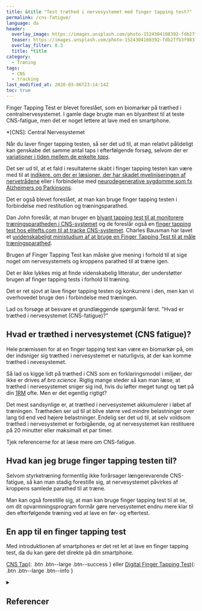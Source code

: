```yaml
---
title: &title "Test træthed i nervesystemet med finger tapping test?"
permalink: /cns-fatigue/
language: da
header:
  overlay_image: https://images.unsplash.com/photo-1524304108392-fdb27fb3f983?ixlib=rb-1.2.1&ixid=eyJhcHBfaWQiOjEyMDd9&auto=format&fit=crop&h=630&w=1200&q=10
  teaser: https://images.unsplash.com/photo-1524304108392-fdb27fb3f983?ixlib=rb-1.2.1&ixid=eyJhcHBfaWQiOjEyMDd9&auto=format&fit=crop&h=300&w=400&q=10
  overlay_filter: 0.3
  title: *title
category:
  - Træning
tags:
  - CNS
  - tracking
last_modified_at: 2020-03-06T23:14:14Z
toc: true
---
```


Finger Tapping Test er blevet foreslået, som en biomarkør på træthed i centralnervesystemet. I gamle dage brugte man en blyanttest til at teste CNS-fatigue, men det er noget lettere at lave med en smartphone.

*[CNS]: Central Nervesystemet

Når du laver finger tapping testen, så ser det ud til, at man relativt pålideligt kan genskabe det samme antal taps i efterfølgende forsøg, selvom der er [variationer i tiden mellem de enkelte _taps_](https://www.ncbi.nlm.nih.gov/pmc/articles/PMC4115982/).

Det ser ud til, at et fald i resultaterne skabt i finger tapping testen kan være med til at [indikere, om der er læsioner, der har skadet myeliniseringen af nervetrådene](https://bmcneurol.biomedcentral.com/articles/10.1186/s12883-017-0829-y) eller i forbindelse med [neurodegenerative sygdomme som fx Alzheimers og Parkinsons](https://www.ncbi.nlm.nih.gov/pmc/articles/PMC5992087/).

Det er også blevet foreslået, at man kan bruge finger tapping testen i forbindelse med restitution og træningsparathed.

Dan John foreslår, at man bruger en [blyant tapping test til at monitorere træningsparatheden i CNS-systemet](https://www.t-nation.com/training/tip-take-the-tapping-test-for-cns-health) og de foreslår også en [finger tapping test hos elitefts.com til at tracke CNS-systemet](https://www.elitefts.com/education/monitoring-training-status-the-finger-tap-test/). Charles Bausman har lavet et [uvidenskabeligt ministudium af at bruge en Finger Tapping Test til at måle træningsparathed](https://mtntactical.com/knowledge/mini-study-predicting-overtraining-cns-tapping-test/).

Brugen af Finger Tapping Test kan måske give mening i forhold til at sige noget om nervesystemets og kroppens parathed til at træne igen.

Det er ikke lykkes mig at finde videnskabelig litteratur, der understøtter brugen af finger tapping tests i forhold til træning.

Det er ret sjovt at lave finger tapping testen og konkurrere i den, men kan vi overhovedet bruge den i forbindelse med træningen.

Lad os forsøge at besvare et grundlæggende spørgsmål først. "Hvad er træthed i nervesystemet (CNS-fatigue)?"

## Hvad er træthed i nervesystemet (CNS fatigue)?

Hele præmissen for at en finger tapping test kan være en biomarkør på, om der indsniger sig træthed i nervesystemet er naturligvis, at der kan komme træthed i nevesystemet.

Så lad os kigge lidt på træthed i CNS som en forklaringsmodel i miljøer, der ikke er drives af _bro science_. Rigtig mange steder så kan man læse, at træthed i nervesystemet sniger sig ind, hvis du løfter meget tungt og tæt på din [1RM](/rm-beregner/) ofte. Men er det egentlig rigtigt?

Det mest sandsynlige er, at træthed i nervesystemet akkumulerer i løbet af træningen. Trætheden ser ud til at blive større ved mindre belastninger over lang tid end ved højere belastninger. Endelig ser det ud til, at selv voldsom træthed i nervesystemet er forbigående, og at nervesystemet kan restituere på 20 minutter eller maksimalt et par timer.

Tjek referencerne for at læse mere om CNS-fatigue.

## Hvad kan jeg bruge finger tapping testen til?

Selvom styrketræning formentlig ikke forårsager længerevarende CNS-fatigue, så kan man stadig forestille sig, at nervesystemet påvirkes af kroppens samlede parathed til at træne.

Man kan også forestille sig, at man kan bruge finger tapping test til at se, om dit opvarmningsprogram formår gøre nervesystemet endnu mere klar til den efterfølgende træning ved at lave en før- og eftertest.

## En app til en finger tapping test

Med introduktionen af smartphones er det ret let at lave en finger tapping test, da du kan gøre det direkte på din smartphone.

[<i class="fab fa-android"></i> CNS Tap](https://play.google.com/store/apps/details?id=com.sreyas.cnstapmonitor&hl=da&gl=US){: .btn .btn--large .btn--success } eller [<i class="fab fa-apple"></i> Digital Finger Tapping Test](https://apps.apple.com/us/app/finger-tapping-test/id1668553521){: .btn .btn--large .btn--info }

<details markdown="1" class="references">
  <summary><h2 class="references">Referencer</h2></summary>

- [Why does Central Nervous System Fatigue happen during strength training](https://medium.com/@SandCResearch/why-does-central-nervous-system-cns-fatigue-happen-during-strength-training-e0af3f5e4989)
- <https://barbend.com/cns-fatigue/>
- <https://mennohenselmans.com/cns-fatigue/>
- <https://simplifaster.com/articles/central-nervous-system-fatigue-effects-speed-power-athletes/>
</summary>
